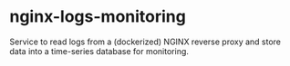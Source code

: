 # nginx-logs-monitoring
Service to read logs from a (dockerized) NGINX reverse proxy and store data into a time-series database for monitoring.
